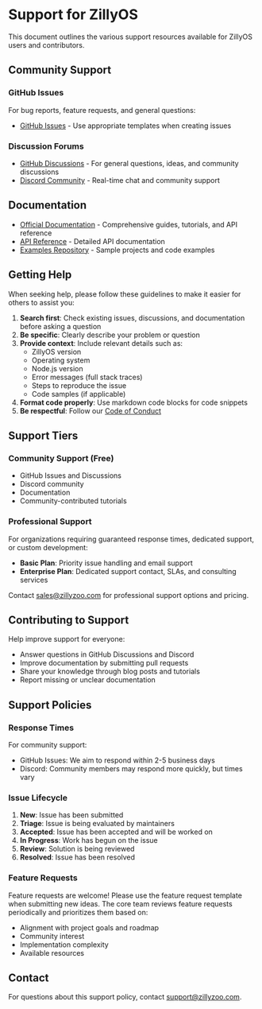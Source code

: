 # Support for ZillyOS

This document outlines the various support resources available for ZillyOS users and contributors.

## Community Support

### GitHub Issues

For bug reports, feature requests, and general questions:

- [GitHub Issues](https://github.com/zillyzoo/ZillyOS/issues) - Use appropriate templates when creating issues

### Discussion Forums

- [GitHub Discussions](https://github.com/zillyzoo/ZillyOS/discussions) - For general questions, ideas, and community discussions
- [Discord Community](https://discord.gg/zillyzoo) - Real-time chat and community support

## Documentation

- [Official Documentation](https://docs.zillyzoo.com) - Comprehensive guides, tutorials, and API reference
- [API Reference](https://docs.zillyzoo.com/api) - Detailed API documentation
- [Examples Repository](https://github.com/zillyzoo/examples) - Sample projects and code examples

## Getting Help

When seeking help, please follow these guidelines to make it easier for others to assist you:

1. **Search first**: Check existing issues, discussions, and documentation before asking a question
2. **Be specific**: Clearly describe your problem or question
3. **Provide context**: Include relevant details such as:
   - ZillyOS version
   - Operating system
   - Node.js version
   - Error messages (full stack traces)
   - Steps to reproduce the issue
   - Code samples (if applicable)
4. **Format code properly**: Use markdown code blocks for code snippets
5. **Be respectful**: Follow our [Code of Conduct](CODE_OF_CONDUCT.md)

## Support Tiers

### Community Support (Free)

- GitHub Issues and Discussions
- Discord community
- Documentation
- Community-contributed tutorials

### Professional Support

For organizations requiring guaranteed response times, dedicated support, or custom development:

- **Basic Plan**: Priority issue handling and email support
- **Enterprise Plan**: Dedicated support contact, SLAs, and consulting services

Contact [sales@zillyzoo.com](mailto:sales@zillyzoo.com) for professional support options and pricing.

## Contributing to Support

Help improve support for everyone:

- Answer questions in GitHub Discussions and Discord
- Improve documentation by submitting pull requests
- Share your knowledge through blog posts and tutorials
- Report missing or unclear documentation

## Support Policies

### Response Times

For community support:
- GitHub Issues: We aim to respond within 2-5 business days
- Discord: Community members may respond more quickly, but times vary

### Issue Lifecycle

1. **New**: Issue has been submitted
2. **Triage**: Issue is being evaluated by maintainers
3. **Accepted**: Issue has been accepted and will be worked on
4. **In Progress**: Work has begun on the issue
5. **Review**: Solution is being reviewed
6. **Resolved**: Issue has been resolved

### Feature Requests

Feature requests are welcome! Please use the feature request template when submitting new ideas.
The core team reviews feature requests periodically and prioritizes them based on:

- Alignment with project goals and roadmap
- Community interest
- Implementation complexity
- Available resources

## Contact

For questions about this support policy, contact [support@zillyzoo.com](mailto:support@zillyzoo.com). 